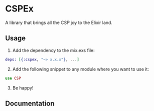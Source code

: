 # CSPEx

A library that brings all the CSP joy to the Elixir land.

## Usage

1. Add the dependency to the mix.exs file:

```elixir
deps: [{:cspex, "~> x.x.x"}, ...]
```

2. Add the following snippet to any module where you want to use it:

```elixir
use CSP
```

3. Be happy!

## Documentation
